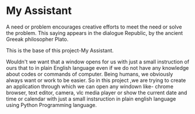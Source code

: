 # My Assistant
A need or problem encourages creative efforts to meet the need or solve the problem. This saying appears in the dialogue Republic, by the ancient Greeak philosopher Plato.

This is the base of this project-My Assistant.

Wouldn't we want that a window opens for us with just a small instruction of ours that to in plain English language even if we do not have any knowledge about codes or commands of computer. Being humans, we obviously always want or work to be easier. So in this project ,we are trying to create an application through which we can open any windown like- chrome browser, text editor, camera, vlc media player or show the current date and time or calendar with just a small instsruction in plain english language using Python Programming language.
